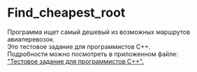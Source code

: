 # Find_cheapest_root
Программа ищет самый дешевый из возможных маршрутов авиаперевозок.<br>
Это тестовое задание для программистов C++.<br>
Подробности можно посмотреть в приложенном файле: <br> <a href="https://github.com/ShevlokovM/Find_cheapest_root/blob/master/ТЕСТОВОЕ%20ЗАДАНИЕ%20ДЛЯ%20ПРОГРАММИСТОВ%20С%2B%2B.pdf" target="_blank">"Тестовое задание для программистов С++".</a>
